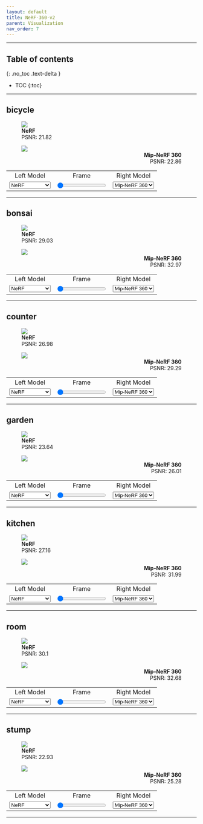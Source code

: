 ```yaml
---
layout: default
title: NeRF-360-v2
parent: Visualization
nav_order: 7
---
```


<script defer src="https://unpkg.com/img-comparison-slider@7/dist/index.js"></script>
<link rel="stylesheet" href="https://unpkg.com/img-comparison-slider@7/dist/styles.css"/>
<script src="../../../assets/js/my-js.js"></script>
<link rel="stylesheet" href="../../../assets/css/my-css.css"/>

---

## Table of contents
{: .no_toc .text-delta }

- TOC
{:toc}

---
## bicycle

<div align="center">
  <img-comparison-slider hover="hover">
    <figure slot="first" class="before">
      <img id="left_img_nerf_360_v2_bicycle" src="https://huggingface.co/nrtf/nerf_factory/resolve/main/nerf_nerf_360_v2_bicycle_220901/render_model/image000.jpg" style="min-width: 800px;">
      <figcaption id="left_caption_nerf_360_v2_bicycle" style="text-align:left;">
        <b>NeRF</b><br>PSNR: 21.82
      </figcaption>
    </figure>
    <figure slot="second" class="after">
      <img id="right_img_nerf_360_v2_bicycle" src="https://huggingface.co/nrtf/nerf_factory/resolve/main/mipnerf360_nerf_360_v2_bicycle_220901/render_model/image000.jpg" style="min-width: 800px;">
      <figcaption id="right_caption_nerf_360_v2_bicycle" style="text-align:right;">
        <b>Mip-NeRF 360</b><br>PSNR: 22.86
      </figcaption>
    </figure>
  </img-comparison-slider>
  <table width="100%">
    <tr>
      <td align="center">
        Left Model
      </td>
      <td align="center">
        Frame
      </td>
      <td align="center">
        Right Model
      </td>
    </tr>
    <tr>
      <td align="center">
        <select id="left_select_nerf_360_v2_bicycle" onchange="select_model(this, 'left', 'nerf_360_v2', 'bicycle')">
          <option selected="selected" value="nerf">NeRF</option>
          <option value="nerfpp">NeRF++</option>
          <option value="plenoxel">Plenoxels</option>
          <option value="dvgo">DVGO</option>
          <option value="mipnerf">Mip-NeRF</option>
          <option value="mipnerf360">Mip-NeRF 360</option>
        </select>
      </td>
      <td align="center">
        <input id="input_nerf_360_v2_bicycle" type="range" min="0" max="19" value="0" onchange="select_frame(this, 'nerf_360_v2', 'bicycle')">
      </td>
      <td align="center">
        <select id="right_select_nerf_360_v2_bicycle" onchange="select_model(this, 'right', 'nerf_360_v2', 'bicycle')">
          <option value="nerf">NeRF</option>
          <option value="nerfpp">NeRF++</option>
          <option value="plenoxel">Plenoxels</option>
          <option value="dvgo">DVGO</option>
          <option value="mipnerf">Mip-NeRF</option>
          <option selected="selected" value="mipnerf360">Mip-NeRF 360</option>
        </select>
      </td>
    </tr>
  </table>
</div>

---

## bonsai

<div align="center">
  <img-comparison-slider hover="hover">
    <figure slot="first" class="before">
      <img id="left_img_nerf_360_v2_bonsai" src="https://huggingface.co/nrtf/nerf_factory/resolve/main/nerf_nerf_360_v2_bonsai_220901/render_model/image000.jpg" style="min-width: 900px;">
      <figcaption id="left_caption_nerf_360_v2_bonsai" style="text-align:left;">
        <b>NeRF</b><br>PSNR: 29.03
      </figcaption>
    </figure>
    <figure slot="second" class="after">
      <img id="right_img_nerf_360_v2_bonsai" src="https://huggingface.co/nrtf/nerf_factory/resolve/main/mipnerf360_nerf_360_v2_bonsai_220901/render_model/image000.jpg" style="min-width: 900px;">
      <figcaption id="right_caption_nerf_360_v2_bonsai" style="text-align:right;">
        <b>Mip-NeRF 360</b><br>PSNR: 32.97
      </figcaption>
    </figure>
  </img-comparison-slider>
  <table width="100%">
    <tr>
      <td align="center">
        Left Model
      </td>
      <td align="center">
        Frame
      </td>
      <td align="center">
        Right Model
      </td>
    </tr>
    <tr>
      <td align="center">
        <select id="left_select_nerf_360_v2_bonsai" onchange="select_model(this, 'left', 'nerf_360_v2', 'bonsai')">
          <option selected="selected" value="nerf">NeRF</option>
          <option value="nerfpp">NeRF++</option>
          <option value="plenoxel">Plenoxels</option>
          <option value="dvgo">DVGO</option>
          <option value="mipnerf">Mip-NeRF</option>
          <option value="mipnerf360">Mip-NeRF 360</option>
        </select>
      </td>
      <td align="center">
        <input id="input_nerf_360_v2_bonsai" type="range" min="0" max="29" value="0" onchange="select_frame(this, 'nerf_360_v2', 'bonsai')">
      </td>
      <td align="center">
        <select id="right_select_nerf_360_v2_bonsai" onchange="select_model(this, 'right', 'nerf_360_v2', 'bonsai')">
          <option value="nerf">NeRF</option>
          <option value="nerfpp">NeRF++</option>
          <option value="plenoxel">Plenoxels</option>
          <option value="dvgo">DVGO</option>
          <option value="mipnerf">Mip-NeRF</option>
          <option selected="selected" value="mipnerf360">Mip-NeRF 360</option>
        </select>
      </td>
    </tr>
  </table>
</div>

---

## counter

<div align="center">
  <img-comparison-slider hover="hover">
    <figure slot="first" class="before">
      <img id="left_img_nerf_360_v2_counter" src="https://huggingface.co/nrtf/nerf_factory/resolve/main/nerf_nerf_360_v2_counter_220901/render_model/image000.jpg" style="min-width: 900px;">
      <figcaption id="left_caption_nerf_360_v2_counter" style="text-align:left;">
        <b>NeRF</b><br>PSNR: 26.98
      </figcaption>
    </figure>
    <figure slot="second" class="after">
      <img id="right_img_nerf_360_v2_counter" src="https://huggingface.co/nrtf/nerf_factory/resolve/main/mipnerf360_nerf_360_v2_counter_220901/render_model/image000.jpg" style="min-width: 900px;">
      <figcaption id="right_caption_nerf_360_v2_counter" style="text-align:right;">
        <b>Mip-NeRF 360</b><br>PSNR: 29.29
      </figcaption>
    </figure>
  </img-comparison-slider>
  <table width="100%">
    <tr>
      <td align="center">
        Left Model
      </td>
      <td align="center">
        Frame
      </td>
      <td align="center">
        Right Model
      </td>
    </tr>
    <tr>
      <td align="center">
        <select id="left_select_nerf_360_v2_counter" onchange="select_model(this, 'left', 'nerf_360_v2', 'counter')">
          <option selected="selected" value="nerf">NeRF</option>
          <option value="nerfpp">NeRF++</option>
          <option value="plenoxel">Plenoxels</option>
          <option value="dvgo">DVGO</option>
          <option value="mipnerf">Mip-NeRF</option>
          <option value="mipnerf360">Mip-NeRF 360</option>
        </select>
      </td>
      <td align="center">
        <input id="input_nerf_360_v2_counter" type="range" min="0" max="23" value="0" onchange="select_frame(this, 'nerf_360_v2', 'counter')">
      </td>
      <td align="center">
        <select id="right_select_nerf_360_v2_counter" onchange="select_model(this, 'right', 'nerf_360_v2', 'counter')">
          <option value="nerf">NeRF</option>
          <option value="nerfpp">NeRF++</option>
          <option value="plenoxel">Plenoxels</option>
          <option value="dvgo">DVGO</option>
          <option value="mipnerf">Mip-NeRF</option>
          <option selected="selected" value="mipnerf360">Mip-NeRF 360</option>
        </select>
      </td>
    </tr>
  </table>
</div>

---

## garden

<div align="center">
  <img-comparison-slider hover="hover">
    <figure slot="first" class="before">
      <img id="left_img_nerf_360_v2_garden" src="https://huggingface.co/nrtf/nerf_factory/resolve/main/nerf_nerf_360_v2_garden_220901/render_model/image000.jpg" style="min-width: 900px;">
      <figcaption id="left_caption_nerf_360_v2_garden" style="text-align:left;">
        <b>NeRF</b><br>PSNR: 23.64
      </figcaption>
    </figure>
    <figure slot="second" class="after">
      <img id="right_img_nerf_360_v2_garden" src="https://huggingface.co/nrtf/nerf_factory/resolve/main/mipnerf360_nerf_360_v2_garden_220901/render_model/image000.jpg" style="min-width: 900px;">
      <figcaption id="right_caption_nerf_360_v2_garden" style="text-align:right;">
        <b>Mip-NeRF 360</b><br>PSNR: 26.01
      </figcaption>
    </figure>
  </img-comparison-slider>
  <table width="100%">
    <tr>
      <td align="center">
        Left Model
      </td>
      <td align="center">
        Frame
      </td>
      <td align="center">
        Right Model
      </td>
    </tr>
    <tr>
      <td align="center">
        <select id="left_select_nerf_360_v2_garden" onchange="select_model(this, 'left', 'nerf_360_v2', 'garden')">
          <option selected="selected" value="nerf">NeRF</option>
          <option value="nerfpp">NeRF++</option>
          <option value="plenoxel">Plenoxels</option>
          <option value="dvgo">DVGO</option>
          <option value="mipnerf">Mip-NeRF</option>
          <option value="mipnerf360">Mip-NeRF 360</option>
        </select>
      </td>
      <td align="center">
        <input id="input_nerf_360_v2_garden" type="range" min="0" max="18" value="0" onchange="select_frame(this, 'nerf_360_v2', 'garden')">
      </td>
      <td align="center">
        <select id="right_select_nerf_360_v2_garden" onchange="select_model(this, 'right', 'nerf_360_v2', 'garden')">
          <option value="nerf">NeRF</option>
          <option value="nerfpp">NeRF++</option>
          <option value="plenoxel">Plenoxels</option>
          <option value="dvgo">DVGO</option>
          <option value="mipnerf">Mip-NeRF</option>
          <option selected="selected" value="mipnerf360">Mip-NeRF 360</option>
        </select>
      </td>
    </tr>
  </table>
</div>

---

## kitchen

<div align="center">
  <img-comparison-slider hover="hover">
    <figure slot="first" class="before">
      <img id="left_img_nerf_360_v2_kitchen" src="https://huggingface.co/nrtf/nerf_factory/resolve/main/nerf_nerf_360_v2_kitchen_220901/render_model/image000.jpg" style="min-width: 900px;">
      <figcaption id="left_caption_nerf_360_v2_kitchen" style="text-align:left;">
        <b>NeRF</b><br>PSNR: 27.16
      </figcaption>
    </figure>
    <figure slot="second" class="after">
      <img id="right_img_nerf_360_v2_kitchen" src="https://huggingface.co/nrtf/nerf_factory/resolve/main/mipnerf360_nerf_360_v2_kitchen_220901/render_model/image000.jpg" style="min-width: 900px;">
      <figcaption id="right_caption_nerf_360_v2_kitchen" style="text-align:right;">
        <b>Mip-NeRF 360</b><br>PSNR: 31.99
      </figcaption>
    </figure>
  </img-comparison-slider>
  <table width="100%">
    <tr>
      <td align="center">
        Left Model
      </td>
      <td align="center">
        Frame
      </td>
      <td align="center">
        Right Model
      </td>
    </tr>
    <tr>
      <td align="center">
        <select id="left_select_nerf_360_v2_kitchen" onchange="select_model(this, 'left', 'nerf_360_v2', 'kitchen')">
          <option selected="selected" value="nerf">NeRF</option>
          <option value="nerfpp">NeRF++</option>
          <option value="plenoxel">Plenoxels</option>
          <option value="dvgo">DVGO</option>
          <option value="mipnerf">Mip-NeRF</option>
          <option value="mipnerf360">Mip-NeRF 360</option>
        </select>
      </td>
      <td align="center">
        <input id="input_nerf_360_v2_kitchen" type="range" min="0" max="27" value="0" onchange="select_frame(this, 'nerf_360_v2', 'kitchen')">
      </td>
      <td align="center">
        <select id="right_select_nerf_360_v2_kitchen" onchange="select_model(this, 'right', 'nerf_360_v2', 'kitchen')">
          <option value="nerf">NeRF</option>
          <option value="nerfpp">NeRF++</option>
          <option value="plenoxel">Plenoxels</option>
          <option value="dvgo">DVGO</option>
          <option value="mipnerf">Mip-NeRF</option>
          <option selected="selected" value="mipnerf360">Mip-NeRF 360</option>
        </select>
      </td>
    </tr>
  </table>
</div>

---

## room

<div align="center">
  <img-comparison-slider hover="hover">
    <figure slot="first" class="before">
      <img id="left_img_nerf_360_v2_room" src="https://huggingface.co/nrtf/nerf_factory/resolve/main/nerf_nerf_360_v2_room_220901/render_model/image000.jpg" style="min-width: 900px;">
      <figcaption id="left_caption_nerf_360_v2_room" style="text-align:left;">
        <b>NeRF</b><br>PSNR: 30.1
      </figcaption>
    </figure>
    <figure slot="second" class="after">
      <img id="right_img_nerf_360_v2_room" src="https://huggingface.co/nrtf/nerf_factory/resolve/main/mipnerf360_nerf_360_v2_room_220901/render_model/image000.jpg" style="min-width: 900px;">
      <figcaption id="right_caption_nerf_360_v2_room" style="text-align:right;">
        <b>Mip-NeRF 360</b><br>PSNR: 32.68
      </figcaption>
    </figure>
  </img-comparison-slider>
  <table width="100%">
    <tr>
      <td align="center">
        Left Model
      </td>
      <td align="center">
        Frame
      </td>
      <td align="center">
        Right Model
      </td>
    </tr>
    <tr>
      <td align="center">
        <select id="left_select_nerf_360_v2_room" onchange="select_model(this, 'left', 'nerf_360_v2', 'room')">
          <option selected="selected" value="nerf">NeRF</option>
          <option value="nerfpp">NeRF++</option>
          <option value="plenoxel">Plenoxels</option>
          <option value="dvgo">DVGO</option>
          <option value="mipnerf">Mip-NeRF</option>
          <option value="mipnerf360">Mip-NeRF 360</option>
        </select>
      </td>
      <td align="center">
        <input id="input_nerf_360_v2_room" type="range" min="0" max="31" value="0" onchange="select_frame(this, 'nerf_360_v2', 'room')">
      </td>
      <td align="center">
        <select id="right_select_nerf_360_v2_room" onchange="select_model(this, 'right', 'nerf_360_v2', 'room')">
          <option value="nerf">NeRF</option>
          <option value="nerfpp">NeRF++</option>
          <option value="plenoxel">Plenoxels</option>
          <option value="dvgo">DVGO</option>
          <option value="mipnerf">Mip-NeRF</option>
          <option selected="selected" value="mipnerf360">Mip-NeRF 360</option>
        </select>
      </td>
    </tr>
  </table>
</div>

---

## stump

<div align="center">
  <img-comparison-slider hover="hover">
    <figure slot="first" class="before">
      <img id="left_img_nerf_360_v2_stump" src="https://huggingface.co/nrtf/nerf_factory/resolve/main/nerf_nerf_360_v2_stump_220901/render_model/image000.jpg" style="min-width: 900px;">
      <figcaption id="left_caption_nerf_360_v2_stump" style="text-align:left;">
        <b>NeRF</b><br>PSNR: 22.93
      </figcaption>
    </figure>
    <figure slot="second" class="after">
      <img id="right_img_nerf_360_v2_stump" src="https://huggingface.co/nrtf/nerf_factory/resolve/main/mipnerf360_nerf_360_v2_stump_220901/render_model/image000.jpg" style="min-width: 900px;">
      <figcaption id="right_caption_nerf_360_v2_stump" style="text-align:right;">
        <b>Mip-NeRF 360</b><br>PSNR: 25.28
      </figcaption>
    </figure>
  </img-comparison-slider>
  <table width="100%">
    <tr>
      <td align="center">
        Left Model
      </td>
      <td align="center">
        Frame
      </td>
      <td align="center">
        Right Model
      </td>
    </tr>
    <tr>
      <td align="center">
        <select id="left_select_nerf_360_v2_stump" onchange="select_model(this, 'left', 'nerf_360_v2', 'stump')">
          <option selected="selected" value="nerf">NeRF</option>
          <option value="nerfpp">NeRF++</option>
          <option value="plenoxel">Plenoxels</option>
          <option value="dvgo">DVGO</option>
          <option value="mipnerf">Mip-NeRF</option>
          <option value="mipnerf360">Mip-NeRF 360</option>
        </select>
      </td>
      <td align="center">
        <input id="input_nerf_360_v2_stump" type="range" min="0" max="12" value="0" onchange="select_frame(this, 'nerf_360_v2', 'stump')">
      </td>
      <td align="center">
        <select id="right_select_nerf_360_v2_stump" onchange="select_model(this, 'right', 'nerf_360_v2', 'stump')">
          <option value="nerf">NeRF</option>
          <option value="nerfpp">NeRF++</option>
          <option value="plenoxel">Plenoxels</option>
          <option value="dvgo">DVGO</option>
          <option value="mipnerf">Mip-NeRF</option>
          <option selected="selected" value="mipnerf360">Mip-NeRF 360</option>
        </select>
      </td>
    </tr>
  </table>
</div>

---

